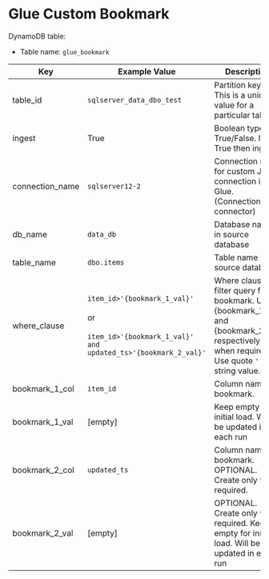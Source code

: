 # Glue Custom Bookmark

DynamoDB table:
- Table name: `glue_bookmark`

| Key | Example Value | Description |
| --- | --- | --- |
| table_id | `sqlserver_data_dbo_test` | Partition key. This is a unique value for a particular table |
| ingest | True | Boolean type. True/False. If True then ingest |
| connection_name | `sqlserver12-2` | Connection name for custom JDBC connection in Glue. (Connection, not connector) |
| db_name | `data_db` | Database name in source database |
| table_name | `dbo.items` | Table name in source database |
| where_clause | `item_id>'{bookmark_1_val}'`<br><br>or<br><br>`item_id>'{bookmark_1_val}' and updated_ts>'{bookmark_2_val}'` | Where clause as filter query for bookmark. Use {bookmark\_1\_val} and {bookmark\_2\_val} respectively when required. Use quote `'` for string value. |
| bookmark\_1\_col | `item_id` | Column name for bookmark. |
| bookmark\_1\_val | \[empty\] | Keep empty for initial load. Will be updated in each run |
| bookmark\_2\_col | `updated_ts` | Column name for bookmark.<br>OPTIONAL. Create only when required. |
| bookmark\_2\_val | \[empty\] | OPTIONAL. Create only when required. Keep empty for initial load. Will be updated in each run |
